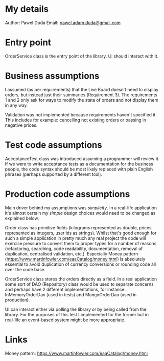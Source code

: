 My details
===========================
Author: Pawel Duda
Email: pawel.adam.duda@gmail.com


Entry point
==========================
OrderService class is the entry point of the library. UI should interact with it.


Business assumptions
===========================
I assumed (as per requirements) that the Live Board doesn't need to display orders, but instead just their summaries (Requirement 3). The requirements 1 and 2 only ask for ways to modify the state of orders and not display them in any way.

Validation was not implemented because requirements haven't specified it. This includes for example: cancelling not existing orders or passing in negative prices.


Test code assumptions
===========================
AcceptanceTest class was introduced assuming a programmer will review it. If we were to write acceptance tests as a documentation for the business people, the code syntax should be most likely replaced with plain English phrases (perhaps supported by a different tool).


Production code assumptions
===========================
Main driver behind my assumptions was *simplicity*. In a real-life application it's almost certain my *simple* design choices would need to be changed as explained below.

Order class has primitive fields (kilograms represented as double, prices represented as integers, user ids as strings). Whilst that's good enough for such a simple application in pretty much any real project the code will exercise pressure to convert them to proper types for a number of reasons (refactoring, searching, code readability, documentation, removal of duplication, centralised validation, etc.). Especially Money pattern (https://www.martinfowler.com/eaaCatalog/money.html) is absolutely essential to avoid duplication of currency conversions or rounding code all over the code base.

OrderService class stores the orders directly as a field. In a real application some sort of DAO (Repository) class would be used to separate concerns and perhaps have 2 different implementations, for instance: InMemoryOrderDao (used in tests) and MongoOrderDao (used in production).

UI can interact either via polling the library or by being called from the library. For the purposes of this test I implemented for the former but in real-life an event-based system might be more appropriate.


Links
===========================
Money pattern: https://www.martinfowler.com/eaaCatalog/money.html